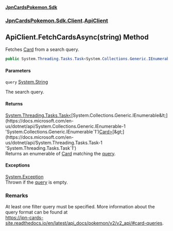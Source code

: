 #### [JpnCardsPokemon.Sdk](index.md 'index')
### [JpnCardsPokemon.Sdk.Client](JpnCardsPokemon.Sdk.Client.md 'JpnCardsPokemon.Sdk.Client').[ApiClient](JpnCardsPokemon.Sdk.Client.ApiClient.md 'JpnCardsPokemon.Sdk.Client.ApiClient')

## ApiClient.FetchCardsAsync(string) Method

Fetches [Card](JpnCardsPokemon.Sdk.Api.Card.md 'JpnCardsPokemon.Sdk.Api.Card') from a search query.

```csharp
public System.Threading.Tasks.Task<System.Collections.Generic.IEnumerable<JpnCardsPokemon.Sdk.Api.Card>> FetchCardsAsync(string query);
```
#### Parameters

<a name='JpnCardsPokemon.Sdk.Client.ApiClient.FetchCardsAsync(string).query'></a>

`query` [System.String](https://docs.microsoft.com/en-us/dotnet/api/System.String 'System.String')

The search query.

#### Returns
[System.Threading.Tasks.Task&lt;](https://docs.microsoft.com/en-us/dotnet/api/System.Threading.Tasks.Task-1 'System.Threading.Tasks.Task`1')[System.Collections.Generic.IEnumerable&lt;](https://docs.microsoft.com/en-us/dotnet/api/System.Collections.Generic.IEnumerable-1 'System.Collections.Generic.IEnumerable`1')[Card](JpnCardsPokemon.Sdk.Api.Card.md 'JpnCardsPokemon.Sdk.Api.Card')[&gt;](https://docs.microsoft.com/en-us/dotnet/api/System.Collections.Generic.IEnumerable-1 'System.Collections.Generic.IEnumerable`1')[&gt;](https://docs.microsoft.com/en-us/dotnet/api/System.Threading.Tasks.Task-1 'System.Threading.Tasks.Task`1')  
Returns an enumerable of [Card](JpnCardsPokemon.Sdk.Api.Card.md 'JpnCardsPokemon.Sdk.Api.Card') matching the [query](https://docs.microsoft.com/en-us/dotnet/api/query 'query').

#### Exceptions

[System.Exception](https://docs.microsoft.com/en-us/dotnet/api/System.Exception 'System.Exception')  
Thrown if the [query](https://docs.microsoft.com/en-us/dotnet/api/query 'query') is empty.

### Remarks
At least one filter query must be specified. More information about the query format can be found at  
https://jpn-cards-site.readthedocs.io/en/latest/api_docs/pokemon/v2/v2_api/#card-queries.